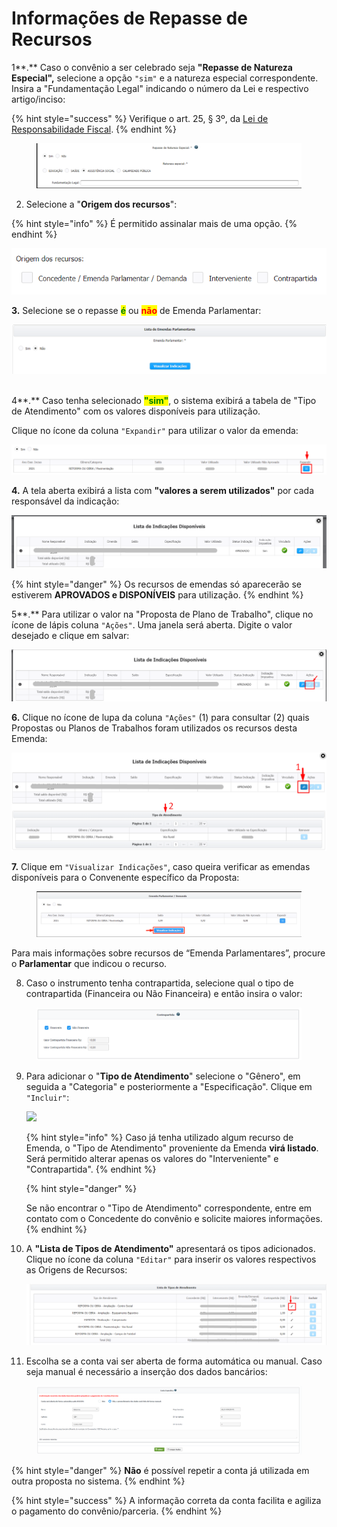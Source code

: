 # Informações de Repasse de Recursos

1**.** Caso o convênio a ser celebrado seja **"Repasse de Natureza Especial",** selecione a opção `"sim"` e a natureza especial correspondente. Insira a "Fundamentação Legal" indicando o número da Lei e respectivo artigo/inciso:

{% hint style="success" %}
Verifique o art. 25, § 3º, da [Lei de Responsabilidade Fiscal](http://www.planalto.gov.br/ccivil\_03/leis/lcp/lcp101.htm).
{% endhint %}

<figure><img src="../../../../.gitbook/assets/image (13).png" alt=""><figcaption></figcaption></figure>

2. Selecione a "**Origem dos recursos**":

{% hint style="info" %}
É permitido assinalar mais de uma opção.
{% endhint %}

![](<../../../../.gitbook/assets/image (331).png>)

**3.** Selecione se o repasse <mark style="color:green;">**é**</mark> ou <mark style="color:red;">**não**</mark> de Emenda Parlamentar:

![](<../../../../.gitbook/assets/image (80).png>)

\
4**.** Caso tenha selecionado <mark style="color:green;">**"sim"**</mark>, o sistema exibirá a tabela de "Tipo de Atendimento" com os valores disponíveis para utilização.

Clique no ícone da coluna `"Expandir"` para utilizar o valor da emenda:

![](<../../../../.gitbook/assets/image (373).png>)

**4.** A tela aberta exibirá a lista com **"valores a serem utilizados"** por cada responsável da indicação:

![](<../../../../.gitbook/assets/image (359).png>)

{% hint style="danger" %}
Os recursos de emendas só aparecerão se estiverem **APROVADOS e DISPONÍVEIS** para utilização.
{% endhint %}


5**.** Para utilizar o valor na "Proposta de Plano de Trabalho", clique no ícone de lápis coluna `"Ações"`. Uma janela será aberta. Digite o valor desejado e clique em salvar:

![](<../../../../.gitbook/assets/image (322).png>)

**6.** Clique no ícone de lupa da coluna `"Ações"` (1) para consultar (2) quais Propostas ou Planos de Trabalhos foram utilizados os recursos desta Emenda:

![](<../../../../.gitbook/assets/image (292).png>)

**7.** Clique em `"Visualizar Indicações"`, caso queira verificar as emendas disponíveis para o Convenente específico da Proposta:

<figure><img src="../../../../.gitbook/assets/image (12) (1) (2).png" alt=""><figcaption></figcaption></figure>

Para mais informações sobre recursos de “Emenda Parlamentares”, procure o **Parlamentar** que indicou o recurso.

8. Caso o instrumento tenha contrapartida, selecione qual o tipo de contrapartida (Financeira ou Não Financeira) e então insira o valor:

<figure><img src="../../../../.gitbook/assets/image (4) (3) (1).png" alt=""><figcaption></figcaption></figure>

9.  Para adicionar o "**Tipo de Atendimento**" selecione o "Gênero", em seguida a "Categoria" e posteriormente a "Especificação". Clique em `"Incluir"`:

    ![](../../../../.gitbook/assets/manual\_convenentes\_proposta\_proposta\_tipo-de-atendimento.jpg)

    {% hint style="info" %}
    Caso já tenha utilizado algum recurso de Emenda, o "Tipo de Atendimento" proveniente da Emenda **virá listado**. Será permitido alterar apenas os valores do "Interveniente" e "Contrapartida".
    {% endhint %}

    {% hint style="danger" %}

    Se não encontrar o "Tipo de Atendimento" correspondente, entre em contato com o Concedente do convênio e solicite maiores informações.
    {% endhint %}


10. A **"Lista de Tipos de Atendimento"** apresentará os tipos adicionados. Clique no ícone da coluna `"Editar"` para inserir os valores respectivos as Origens de Recursos:

    ![](<../../../../.gitbook/assets/image (316).png>)


11. Escolha se a conta vai ser aberta de forma automática ou manual. Caso seja manual é necessário a inserção dos dados bancários:

<figure><img src="../../../../.gitbook/assets/image (7) (5) (1).png" alt=""><figcaption></figcaption></figure>

{% hint style="danger" %}
**Não** é possível repetir a conta já utilizada em outra proposta no sistema.&#x20;
{% endhint %}

{% hint style="success" %}
A informação correta da conta facilita e agiliza o pagamento do convênio/parceria.
{% endhint %}

